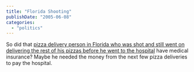 ```yaml
---
title: "Florida Shooting"
publishDate: "2005-06-08"
categories: 
  - "politics"
---
```


So did that [pizza delivery person in Florida who was shot and still went on delivering the rest of his pizzas before he went to the hospital](http://www.wkbt.com/Global/story.asp?S=3440509) have medical insurance? Maybe he needed the money from the next few pizza deliveries to pay the hospital.
